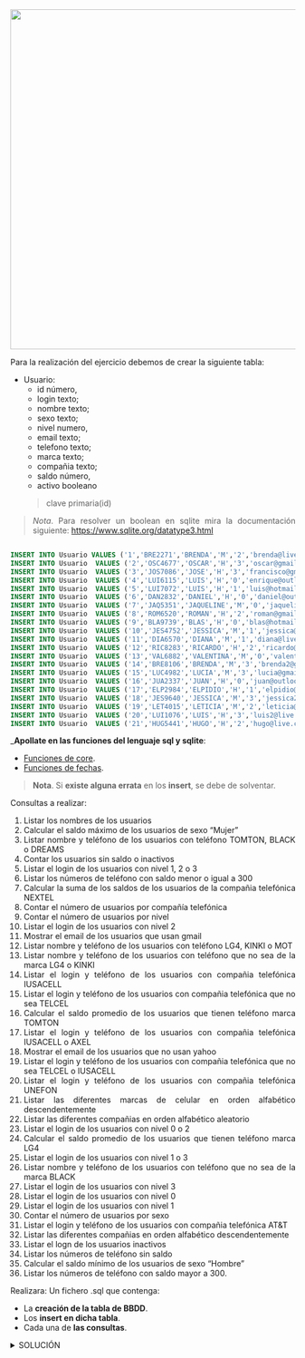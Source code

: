 <div align="justify">

<div align="center">
<img src="https://www.4webs.es/blog/wp-content/uploads/2016/10/usuarios-nuevos-vs-recurrentes.jpg" width="600px"/>
</div>

Para la realización del ejercicio debemos de crear la siguiente tabla:

- Usuario: 
    - id número,
    - login texto;
    - nombre texto;
    - sexo texto;
    - nivel numero,
    - email texto;
    - telefono texto;
    - marca texto;
    - compañia texto;
    - saldo número,
    - activo booleano
    > clave primaria(id)


> _Nota_. Para resolver un boolean en sqlite mira la documentación siguiente: https://www.sqlite.org/datatype3.html


```sql

INSERT INTO Usuario VALUES ('1','BRE2271','BRENDA','M','2','brenda@live.com','655-330-5736','KINKI','IUSACELL','100','1');
INSERT INTO Usuario  VALUES ('2','OSC4677','OSCAR','H','3','oscar@gmail.com','655-143-4181','LG4','TELCEL','0','1');
INSERT INTO Usuario  VALUES ('3','JOS7086','JOSE','H','3','francisco@gmail.com','655-143-3922','TOMTON','MOVISTAR','150','1')
INSERT INTO Usuario  VALUES ('4','LUI6115','LUIS','H','0','enrique@outlook.com','655-137-1279','KINKI','TELCEL','50','1');
INSERT INTO Usuario  VALUES ('5','LUI7072','LUIS','H','1','luis@hotmail.com','655-100-8260','TOMTON','IUSACELL','50','0');
INSERT INTO Usuario  VALUES ('6','DAN2832','DANIEL','H','0','daniel@outlook.com','655-145-2586','DREAMS','UNEFON','100','1'),
INSERT INTO Usuario  VALUES ('7','JAQ5351','JAQUELINE','M','0','jaqueline@outlook.com','655-330-5514','BLACK','AXEL','0','1');
INSERT INTO Usuario  VALUES ('8','ROM6520','ROMAN','H','2','roman@gmail.com','655-330-3263','LG4','IUSACELL','50','1');
INSERT INTO Usuario  VALUES ('9','BLA9739','BLAS','H','0','blas@hotmail.com','655-330-3871','LG4','UNEFON','100','1');
INSERT INTO Usuario  VALUES ('10','JES4752','JESSICA','M','1','jessica@hotmail.com','655-143-6861','KINKI','TELCEL','500','1');
INSERT INTO Usuario  VALUES ('11','DIA6570','DIANA','M','1','diana@live.com','655-143-3952','DREAMS','UNEFON','100','0');
INSERT INTO Usuario  VALUES ('12','RIC8283','RICARDO','H','2','ricardo@hotmail.com','655-145-6049','MOT','IUSACELL','150','1');
INSERT INTO Usuario  VALUES ('13','VAL6882','VALENTINA','M','0','valentina@live.com','655-137-4253','BLACK','AT&T','50','0');
INSERT INTO Usuario  VALUES ('14','BRE8106','BRENDA','M','3','brenda2@gmail.com','655-100-1351','MOT','NEXTEL','150','1');
INSERT INTO Usuario  VALUES ('15','LUC4982','LUCIA','M','3','lucia@gmail.com','655-145-4992','BLACK','IUSACELL','0','1');
INSERT INTO Usuario  VALUES ('16','JUA2337','JUAN','H','0','juan@outlook.com','655-100-6517','KINKI','AXEL','0','0');
INSERT INTO Usuario  VALUES ('17','ELP2984','ELPIDIO','H','1','elpidio@outlook.com','655-145-9938','MOT','MOVISTAR','500','1');
INSERT INTO Usuario  VALUES ('18','JES9640','JESSICA','M','3','jessica2@live.com','655-330-5143','DREAMS','IUSACELL','200','1');
INSERT INTO Usuario  VALUES ('19','LET4015','LETICIA','M','2','leticia@yahoo.com','655-143-4019','BLACK','UNEFON','100','1');
INSERT INTO Usuario  VALUES ('20','LUI1076','LUIS','H','3','luis2@live.com','655-100-5085','DREAMS','UNEFON','150','1');
INSERT INTO Usuario  VALUES ('21','HUG5441','HUGO','H','2','hugo@live.com','655-137-3935','MOT','AT&T','500','1');
```

___Apollate en las funciones del lenguaje sql y sqlite__:
- [Funciones de core](https://www.sqlite.org/lang_corefunc.html). 
- [Funciones de fechas](https://www.sqlite.org/lang_datefunc.html).

> __Nota__. Si __existe alguna errata__ en los __insert__, se debe de solventar.

Consultas a realizar:

1. Listar los nombres de los usuarios
2. Calcular el saldo máximo de los usuarios de sexo “Mujer”
3. Listar nombre y teléfono de los usuarios con teléfono TOMTON, BLACK o DREAMS
4. Contar los usuarios sin saldo o inactivos
5. Listar el login de los usuarios con nivel 1, 2 o 3
6. Listar los números de teléfono con saldo menor o igual a 300
7. Calcular la suma de los saldos de los usuarios de la compañia telefónica NEXTEL
8. Contar el número de usuarios por compañía telefónica
9. Contar el número de usuarios por nivel
10. Listar el login de los usuarios con nivel 2
11. Mostrar el email de los usuarios que usan gmail
12. Listar nombre y teléfono de los usuarios con teléfono LG4, KINKI o MOT
13. Listar nombre y teléfono de los usuarios con teléfono que no sea de la marca LG4 o KINKI
14. Listar el login y teléfono de los usuarios con compañia telefónica IUSACELL
15. Listar el login y teléfono de los usuarios con compañia telefónica que no sea TELCEL
16. Calcular el saldo promedio de los usuarios que tienen teléfono marca TOMTON
17. Listar el login y teléfono de los usuarios con compañia telefónica IUSACELL o AXEL
18. Mostrar el email de los usuarios que no usan yahoo
19. Listar el login y teléfono de los usuarios con compañia telefónica que no sea TELCEL o IUSACELL
20. Listar el login y teléfono de los usuarios con compañia telefónica UNEFON
21. Listar las diferentes marcas de celular en orden alfabético descendentemente
22. Listar las diferentes compañias en orden alfabético aleatorio
23. Listar el login de los usuarios con nivel 0 o 2
24. Calcular el saldo promedio de los usuarios que tienen teléfono marca LG4
25. Listar el login de los usuarios con nivel 1 o 3
26. Listar nombre y teléfono de los usuarios con teléfono que no sea de la marca BLACK
27. Listar el login de los usuarios con nivel 3
28. Listar el login de los usuarios con nivel 0
29. Listar el login de los usuarios con nivel 1
31. Contar el número de usuarios por sexo
32. Listar el login y teléfono de los usuarios con compañia telefónica AT&T
33. Listar las diferentes compañias en orden alfabético descendentemente
34. Listar el logn de los usuarios inactivos
35. Listar los números de teléfono sin saldo
36. Calcular el saldo mínimo de los usuarios de sexo “Hombre”
37. Listar los números de teléfono con saldo mayor a 300.

Realizara:
Un fichero .sql que contenga:
 - La __creación de la tabla de BBDD__.
 - Los __insert en dicha tabla__.
 - Cada una de __las consultas__.


<details>
          <summary>SOLUCIÓN</summary>
        </br>

- Creación de la tabla:
	- Usuario: 
	    - id número,
	    - login texto;
	    - nombre texto;
	    - sexo texto;
	    - nivel numero,
	    - email texto;
	    - telefono texto;
	    - marca texto;
	    - compañia texto;
	    - saldo número,
	    - activo booleano
	    > clave primaria(id)

		```sql
			
		drop table if EXISTS usuario;
		create table usuario (
				id integer,
				login text,
				nombre text,
				sexo text,
				nivel integer,
				email text,
				telefono text,
				marca text,
				compañia text,
				saldo integer,
				activo integer,
				primary key(id)
			);
		```
- Corrección de las sentencias sql:
> Existen __insert__ que carecen del __;__, o tienen una __,__ en lugar __;__. Las líneas que presentan problemas son las siguientes:
```sql
INSERT INTO Usuario  VALUES ('3','JOS7086','JOSE','H','3','francisco@gmail.com','655-143-3922','TOMTON','MOVISTAR','150','1')
INSERT INTO Usuario  VALUES ('6','DAN2832','DANIEL','H','0','daniel@outlook.com','655-145-2586','DREAMS','UNEFON','100','1'),
```

Esto producirá que cuando __se corrija__ y se realice nuevamente el insert, se debe realizar inicialmente la siguiente sentencia:

```sql
	delete from usuario;
``` 

que realizará la __eliminación de los registros insertados previamente__, de la tabla __usuario__ de base de datos.


```sql
	

INSERT INTO Usuario VALUES ('1','BRE2271','BRENDA','M','2','brenda@live.com','655-330-5736','KINKI','IUSACELL','100','1');
INSERT INTO Usuario  VALUES ('2','OSC4677','OSCAR','H','3','oscar@gmail.com','655-143-4181','LG4','TELCEL','0','1');
INSERT INTO Usuario  VALUES ('3','JOS7086','JOSE','H','3','francisco@gmail.com','655-143-3922','TOMTON','MOVISTAR','150','1');
INSERT INTO Usuario  VALUES ('4','LUI6115','LUIS','H','0','enrique@outlook.com','655-137-1279','KINKI','TELCEL','50','1');
INSERT INTO Usuario  VALUES ('5','LUI7072','LUIS','H','1','luis@hotmail.com','655-100-8260','TOMTON','IUSACELL','50','0');
INSERT INTO Usuario  VALUES ('6','DAN2832','DANIEL','H','0','daniel@outlook.com','655-145-2586','DREAMS','UNEFON','100','1');
INSERT INTO Usuario  VALUES ('7','JAQ5351','JAQUELINE','M','0','jaqueline@outlook.com','655-330-5514','BLACK','AXEL','0','1');
INSERT INTO Usuario  VALUES ('8','ROM6520','ROMAN','H','2','roman@gmail.com','655-330-3263','LG4','IUSACELL','50','1');
INSERT INTO Usuario  VALUES ('9','BLA9739','BLAS','H','0','blas@hotmail.com','655-330-3871','LG4','UNEFON','100','1');
INSERT INTO Usuario  VALUES ('10','JES4752','JESSICA','M','1','jessica@hotmail.com','655-143-6861','KINKI','TELCEL','500','1');
INSERT INTO Usuario  VALUES ('11','DIA6570','DIANA','M','1','diana@live.com','655-143-3952','DREAMS','UNEFON','100','0');
INSERT INTO Usuario  VALUES ('12','RIC8283','RICARDO','H','2','ricardo@hotmail.com','655-145-6049','MOT','IUSACELL','150','1');
INSERT INTO Usuario  VALUES ('13','VAL6882','VALENTINA','M','0','valentina@live.com','655-137-4253','BLACK','AT&T','50','0');
INSERT INTO Usuario  VALUES ('14','BRE8106','BRENDA','M','3','brenda2@gmail.com','655-100-1351','MOT','NEXTEL','150','1');
INSERT INTO Usuario  VALUES ('15','LUC4982','LUCIA','M','3','lucia@gmail.com','655-145-4992','BLACK','IUSACELL','0','1');
INSERT INTO Usuario  VALUES ('16','JUA2337','JUAN','H','0','juan@outlook.com','655-100-6517','KINKI','AXEL','0','0');
INSERT INTO Usuario  VALUES ('17','ELP2984','ELPIDIO','H','1','elpidio@outlook.com','655-145-9938','MOT','MOVISTAR','500','1');
INSERT INTO Usuario  VALUES ('18','JES9640','JESSICA','M','3','jessica2@live.com','655-330-5143','DREAMS','IUSACELL','200','1');
INSERT INTO Usuario  VALUES ('19','LET4015','LETICIA','M','2','leticia@yahoo.com','655-143-4019','BLACK','UNEFON','100','1');
INSERT INTO Usuario  VALUES ('20','LUI1076','LUIS','H','3','luis2@live.com','655-100-5085','DREAMS','UNEFON','150','1');
INSERT INTO Usuario  VALUES ('21','HUG5441','HUGO','H','2','hugo@live.com','655-137-3935','MOT','AT&T','500','1');
``` 


1. Listar los nombres de los usuarios

```sql
SELECT nombre FROM Usuario;
```

2. Calcular el saldo máximo de los usuarios de sexo "Mujer"

```sql
SELECT MAX(saldo) FROM Usuario WHERE sexo = 'M';
```

3. Listar nombre y teléfono de los usuarios con teléfono TOMTON, BLACK o DREAMS

```sql
SELECT nombre, telefono FROM Usuario WHERE marca IN('TOMTON', 'BLACK', 'DREAMS');
```

4. Contar los usuarios sin saldo o inactivos

```sql
SELECT COUNT(*) FROM Usuario WHERE NOT activo OR saldo <= 0;
```

5. Listar el login de los usuarios con nivel 1, 2 o 3

```sql
SELECT usuario FROM Usuario WHERE nivel IN(1, 2, 3);
```

6. Listar los números de teléfono con saldo menor o igual a 300

```sql
SELECT telefono FROM Usuario WHERE saldo <= 300;
```

7. Calcular la suma de los saldos de los usuarios de la compañia telefónica NEXTEL

```sql
SELECT SUM(saldo) FROM Usuario WHERE compañia = 'NEXTEL';
```

8. Contar el número de usuarios por compañía telefónica

```sql
SELECT compañia, COUNT(*) FROM Usuario GROUP BY compañia;
```
9. Contar el número de usuarios por nivel

```sql
SELECT nivel, COUNT(*) FROM Usuario GROUP BY nivel;
```

10. Listar el login de los usuarios con nivel 2

```sql
SELECT usuario FROM Usuario WHERE nivel = 2;
```

11. Mostrar el email de los usuarios que usan gmail

```sql
SELECT email FROM Usuario WHERE email LIKE '%gmail.com';
```
12. Listar nombre y teléfono de los usuarios con teléfono LG4, KINKI o MOT

```sql
SELECT nombre, telefono FROM Usuario WHERE marca IN('LG4', 'KINKI', 'MOT');
```

13. Listar nombre y teléfono de los usuarios con teléfono que no sea de la marca LG4 o KINKI

```sql
SELECT nombre, telefono FROM Usuario WHERE marca NOT IN('LG4', 'KINKI');
```
14. Listar el login y teléfono de los usuarios con compañia telefónica IUSACELL

```sql
SELECT usuario, telefono FROM Usuario WHERE compañia = 'IUSACELL';
```

15. Listar el login y teléfono de los usuarios con compañia telefónica que no sea TELCEL

```sql
SELECT usuario, telefono FROM Usuario WHERE compañia <> "TELCEL";
```

16. Calcular el saldo promedio de los usuarios que tienen teléfono marca TOMTON

```sql
SELECT AVG(saldo) FROM Usuario WHERE marca = 'TOMTON';
```

17. Listar el login y teléfono de los usuarios con compañia telefónica IUSACELL o AXEL

```sql
SELECT usuario, telefono FROM Usuario WHERE compañia IN('IUSACELL', 'AXEL');
```

18. Mostrar el email de los usuarios que no usan yahoo

```sql
SELECT email FROM Usuario WHERE email NOT LIKE '%yahoo.com';
```

20. Listar el login y teléfono de los usuarios con compañia telefónica que no sea TELCEL o IUSACELL

```sql
SELECT usuario, telefono FROM Usuario WHERE compañia NOT IN('TELCEL', 'IUSACELL');
```
21. Listar el login y teléfono de los usuarios con compañia telefónica UNEFON

```sql
SELECT usuario, telefono FROM Usuario WHERE compañia = 'UNEFON';
```

22. Listar las diferentes marcas de celular en orden alfabético descendentemente

```sql
SELECT DISTINCT marca FROM Usuario ORDER BY marca DESC;
```

23. Listar las diferentes compañias en orden alfabético aleatorio

```sql
SELECT DISTINCT compañia FROM Usuario ORDER BY RAND();
```
24. Listar el login de los usuarios con nivel 0 o 2

```sql
SELECT usuario FROM Usuario WHERE nivel IN(0, 2);
```
25. Calcular el saldo promedio de los usuarios que tienen teléfono marca LG4

```sql
SELECT AVG(saldo) FROM Usuario WHERE marca = 'LG4';
```

26. Listar el login de los usuarios con nivel 1 o 3

```sql
SELECT usuario FROM Usuario WHERE nivel IN(1, 3);
```

27. Listar nombre y teléfono de los usuarios con teléfono que no sea de la marca BLACK 

```sql
SELECT nombre, telefono FROM Usuario WHERE marca <> "BLACK";
```

28. Listar el login de los usuarios con nivel 3

```sql
SELECT usuario FROM Usuario WHERE nivel = 3;
```

29. Listar el login de los usuarios con nivel 0

```sql
SELECT usuario FROM Usuario WHERE nivel = 0;
```

30. Listar el login de los usuarios con nivel 1

```sql
SELECT usuario FROM Usuario WHERE nivel = 1;
```

31. Contar el número de usuarios por sexo

```sql
SELECT sexo, COUNT(*) FROM Usuario GROUP BY sexo;
```
32. Listar el login y teléfono de los usuarios con compañia telefónica AT&T

```sql
SELECT usuario, telefono FROM Usuario WHERE compañia = "AT&T";
```

33. Listar las diferentes compañias en orden alfabético descendentemente

```sql
SELECT DISTINCT compañia FROM Usuario ORDER BY compañia DESC;
```
34. Listar el login de los usuarios inactivos

```sql
SELECT usuario FROM Usuario WHERE NOT activo;
```

35. Listar los números de teléfono sin saldo

```sql
SELECT telefono FROM Usuario WHERE saldo <= 0;
```
36. Calcular el saldo mínimo de los usuarios de sexo "Hombre"

```sql
SELECT MIN(saldo) FROM Usuario WHERE sexo = 'H';
```
37. Listar los números de teléfono con saldo mayor a 300

```sql
SELECT telefono FROM Usuario WHERE saldo > 300;
```

</details>

</div>